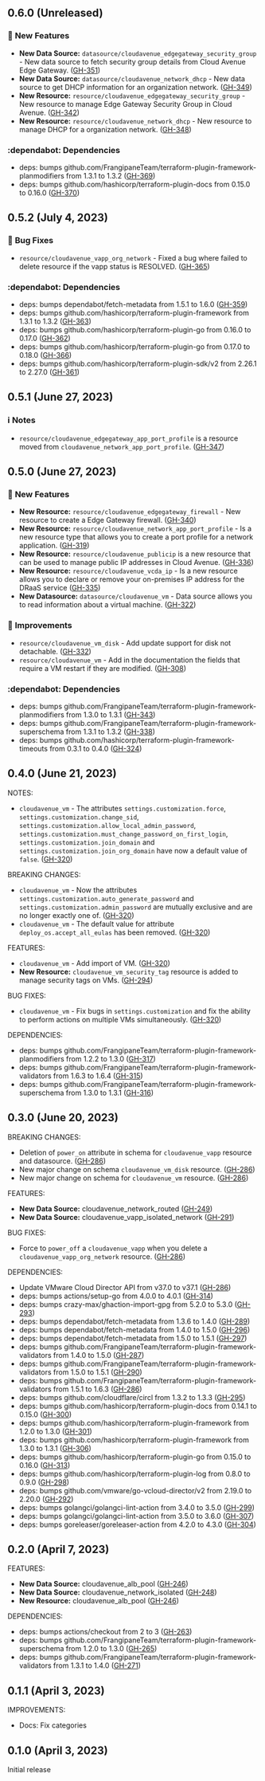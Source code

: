 ## 0.6.0 (Unreleased)

### :rocket: **New Features**

* **New Data Source:** `datasource/cloudavenue_edgegateway_security_group` - New data source to fetch security group details from Cloud Avenue Edge Gateway. ([GH-351](https://github.com/orange-cloudavenue/terraform-provider-cloudavenue/issues/351))
* **New Data Source:** `datasource/cloudavenue_network_dhcp` - New data source to get DHCP information for an organization network. ([GH-349](https://github.com/orange-cloudavenue/terraform-provider-cloudavenue/issues/349))
* **New Resource:** `resource/cloudavenue_edgegateway_security_group` - New resource to manage Edge Gateway Security Group in Cloud Avenue. ([GH-342](https://github.com/orange-cloudavenue/terraform-provider-cloudavenue/issues/342))
* **New Resource:** `resource/cloudavenue_network_dhcp` - New resource to manage DHCP for a organization network. ([GH-348](https://github.com/orange-cloudavenue/terraform-provider-cloudavenue/issues/348))

### :dependabot: **Dependencies**

* deps: bumps github.com/FrangipaneTeam/terraform-plugin-framework-planmodifiers from 1.3.1 to 1.3.2 ([GH-369](https://github.com/orange-cloudavenue/terraform-provider-cloudavenue/issues/369))
* deps: bumps github.com/hashicorp/terraform-plugin-docs from 0.15.0 to 0.16.0 ([GH-370](https://github.com/orange-cloudavenue/terraform-provider-cloudavenue/issues/370))

## 0.5.2 (July  4, 2023)

### :bug: **Bug Fixes**

* `resource/cloudavenue_vapp_org_network` - Fixed a bug where failed to delete resource if the vapp status is RESOLVED. ([GH-365](https://github.com/orange-cloudavenue/terraform-provider-cloudavenue/issues/365))

### :dependabot: **Dependencies**

* deps: bumps dependabot/fetch-metadata from 1.5.1 to 1.6.0 ([GH-359](https://github.com/orange-cloudavenue/terraform-provider-cloudavenue/issues/359))
* deps: bumps github.com/hashicorp/terraform-plugin-framework from 1.3.1 to 1.3.2 ([GH-363](https://github.com/orange-cloudavenue/terraform-provider-cloudavenue/issues/363))
* deps: bumps github.com/hashicorp/terraform-plugin-go from 0.16.0 to 0.17.0 ([GH-362](https://github.com/orange-cloudavenue/terraform-provider-cloudavenue/issues/362))
* deps: bumps github.com/hashicorp/terraform-plugin-go from 0.17.0 to 0.18.0 ([GH-366](https://github.com/orange-cloudavenue/terraform-provider-cloudavenue/issues/366))
* deps: bumps github.com/hashicorp/terraform-plugin-sdk/v2 from 2.26.1 to 2.27.0 ([GH-361](https://github.com/orange-cloudavenue/terraform-provider-cloudavenue/issues/361))

## 0.5.1 (June 27, 2023)

### :information_source: **Notes**

* `resource/cloudavenue_edgegateway_app_port_profile` is a resource moved from `cloudavenue_network_app_port_profile`. ([GH-347](https://github.com/orange-cloudavenue/terraform-provider-cloudavenue/issues/347))

## 0.5.0 (June 27, 2023)

### :rocket: **New Features**

* **New Resource:** `resource/cloudavenue_edgegateway_firewall` - New resource to create a Edge Gateway firewall. ([GH-340](https://github.com/orange-cloudavenue/terraform-provider-cloudavenue/issues/340))
* **New Resource:** `resource/cloudavenue_network_app_port_profile` - Is a new resource type that allows you to create a port profile for a network application. ([GH-319](https://github.com/orange-cloudavenue/terraform-provider-cloudavenue/issues/319))
* **New Resource:** `resource/cloudavenue_publicip` is a new resource that can be used to manage public IP addresses in Cloud Avenue. ([GH-336](https://github.com/orange-cloudavenue/terraform-provider-cloudavenue/issues/336))
* **New Resource:** `resource/cloudavenue_vcda_ip` - Is a new resource allows you to declare or remove your on-premises IP address for the DRaaS service ([GH-335](https://github.com/orange-cloudavenue/terraform-provider-cloudavenue/issues/335))
* **New Datasource:** `datasource/cloudavenue_vm` - Data source allows you to read information about a virtual machine. ([GH-322](https://github.com/orange-cloudavenue/terraform-provider-cloudavenue/issues/322))

### :tada: **Improvements**

* `resource/cloudavenue_vm_disk` - Add update support for disk not detachable. ([GH-332](https://github.com/orange-cloudavenue/terraform-provider-cloudavenue/issues/332))
* `resource/cloudavenue_vm` - Add in the documentation the fields that require a VM restart if they are modified. ([GH-308](https://github.com/orange-cloudavenue/terraform-provider-cloudavenue/issues/308))

### :dependabot: **Dependencies**

* deps: bumps github.com/FrangipaneTeam/terraform-plugin-framework-planmodifiers from 1.3.0 to 1.3.1 ([GH-343](https://github.com/orange-cloudavenue/terraform-provider-cloudavenue/issues/343))
* deps: bumps github.com/FrangipaneTeam/terraform-plugin-framework-superschema from 1.3.1 to 1.3.2 ([GH-338](https://github.com/orange-cloudavenue/terraform-provider-cloudavenue/issues/338))
* deps: bumps github.com/hashicorp/terraform-plugin-framework-timeouts from 0.3.1 to 0.4.0 ([GH-324](https://github.com/orange-cloudavenue/terraform-provider-cloudavenue/issues/324))

## 0.4.0 (June 21, 2023)

NOTES:

* `cloudavenue_vm` - The attributes `settings.customization.force`, `settings.customization.change_sid`, `settings.customization.allow_local_admin_password`, `settings.customization.must_change_password_on_first_login`, `settings.customization.join_domain` and `settings.customization.join_org_domain` have now a default value of `false`. ([GH-320](https://github.com/orange-cloudavenue/terraform-provider-cloudavenue/issues/320))

BREAKING CHANGES:

* `cloudavenue_vm` - Now the attributes `settings.customization.auto_generate_password` and `settings.customization.admin_password` are mutually exclusive and are no longer exactly one of. ([GH-320](https://github.com/orange-cloudavenue/terraform-provider-cloudavenue/issues/320))
* `cloudavenue_vm` - The default value for attribute `deploy_os.accept_all_eulas` has been removed. ([GH-320](https://github.com/orange-cloudavenue/terraform-provider-cloudavenue/issues/320))

FEATURES:

* `cloudavenue_vm` - Add import of VM. ([GH-320](https://github.com/orange-cloudavenue/terraform-provider-cloudavenue/issues/320))
* **New Resource:** `cloudavenue_vm_security_tag` resource is added to manage security tags on VMs. ([GH-294](https://github.com/orange-cloudavenue/terraform-provider-cloudavenue/issues/294))

BUG FIXES:

* `cloudavenue_vm` - Fix bugs in `settings.customization` and fix the ability to perform actions on multiple VMs simultaneously. ([GH-320](https://github.com/orange-cloudavenue/terraform-provider-cloudavenue/issues/320))

DEPENDENCIES:

* deps: bumps github.com/FrangipaneTeam/terraform-plugin-framework-planmodifiers from 1.2.2 to 1.3.0 ([GH-317](https://github.com/orange-cloudavenue/terraform-provider-cloudavenue/issues/317))
* deps: bumps github.com/FrangipaneTeam/terraform-plugin-framework-validators from 1.6.3 to 1.6.4 ([GH-315](https://github.com/orange-cloudavenue/terraform-provider-cloudavenue/issues/315))
* deps: bumps github.com/FrangipaneTeam/terraform-plugin-framework-superschema from 1.3.0 to 1.3.1 ([GH-316](https://github.com/orange-cloudavenue/terraform-provider-cloudavenue/issues/316))

## 0.3.0 (June 20, 2023)

BREAKING CHANGES:

* Deletion of `power_on` attribute in schema for `cloudavenue_vapp` resource and datasource. ([GH-286](https://github.com/orange-cloudavenue/terraform-provider-cloudavenue/issues/286))
* New major change on schema `cloudavenue_vm_disk` resource. ([GH-286](https://github.com/orange-cloudavenue/terraform-provider-cloudavenue/issues/286))
* New major change on schema for `cloudavenue_vm` resource. ([GH-286](https://github.com/orange-cloudavenue/terraform-provider-cloudavenue/issues/286))

FEATURES:

* **New Data Source:** cloudavenue_network_routed ([GH-249](https://github.com/orange-cloudavenue/terraform-provider-cloudavenue/issues/249))
* **New Data Source:** cloudavenue_vapp_isolated_network ([GH-291](https://github.com/orange-cloudavenue/terraform-provider-cloudavenue/issues/291))

BUG FIXES:

* Force to `power_off` a `cloudavenue_vapp` when you delete a `cloudavenue_vapp_org_network` resource. ([GH-286](https://github.com/orange-cloudavenue/terraform-provider-cloudavenue/issues/286))

DEPENDENCIES:

* Update VMware Cloud Director API from v37.0 to v37.1 ([GH-286](https://github.com/orange-cloudavenue/terraform-provider-cloudavenue/issues/286))
* deps: bumps actions/setup-go from 4.0.0 to 4.0.1 ([GH-314](https://github.com/orange-cloudavenue/terraform-provider-cloudavenue/issues/314))
* deps: bumps crazy-max/ghaction-import-gpg from 5.2.0 to 5.3.0 ([GH-293](https://github.com/orange-cloudavenue/terraform-provider-cloudavenue/issues/293))
* deps: bumps dependabot/fetch-metadata from 1.3.6 to 1.4.0 ([GH-289](https://github.com/orange-cloudavenue/terraform-provider-cloudavenue/issues/289))
* deps: bumps dependabot/fetch-metadata from 1.4.0 to 1.5.0 ([GH-296](https://github.com/orange-cloudavenue/terraform-provider-cloudavenue/issues/296))
* deps: bumps dependabot/fetch-metadata from 1.5.0 to 1.5.1 ([GH-297](https://github.com/orange-cloudavenue/terraform-provider-cloudavenue/issues/297))
* deps: bumps github.com/FrangipaneTeam/terraform-plugin-framework-validators from 1.4.0 to 1.5.0 ([GH-287](https://github.com/orange-cloudavenue/terraform-provider-cloudavenue/issues/287))
* deps: bumps github.com/FrangipaneTeam/terraform-plugin-framework-validators from 1.5.0 to 1.5.1 ([GH-290](https://github.com/orange-cloudavenue/terraform-provider-cloudavenue/issues/290))
* deps: bumps github.com/FrangipaneTeam/terraform-plugin-framework-validators from 1.5.1 to 1.6.3 ([GH-286](https://github.com/orange-cloudavenue/terraform-provider-cloudavenue/issues/286))
* deps: bumps github.com/cloudflare/circl from 1.3.2 to 1.3.3 ([GH-295](https://github.com/orange-cloudavenue/terraform-provider-cloudavenue/issues/295))
* deps: bumps github.com/hashicorp/terraform-plugin-docs from 0.14.1 to 0.15.0 ([GH-300](https://github.com/orange-cloudavenue/terraform-provider-cloudavenue/issues/300))
* deps: bumps github.com/hashicorp/terraform-plugin-framework from 1.2.0 to 1.3.0 ([GH-301](https://github.com/orange-cloudavenue/terraform-provider-cloudavenue/issues/301))
* deps: bumps github.com/hashicorp/terraform-plugin-framework from 1.3.0 to 1.3.1 ([GH-306](https://github.com/orange-cloudavenue/terraform-provider-cloudavenue/issues/306))
* deps: bumps github.com/hashicorp/terraform-plugin-go from 0.15.0 to 0.16.0 ([GH-313](https://github.com/orange-cloudavenue/terraform-provider-cloudavenue/issues/313))
* deps: bumps github.com/hashicorp/terraform-plugin-log from 0.8.0 to 0.9.0 ([GH-298](https://github.com/orange-cloudavenue/terraform-provider-cloudavenue/issues/298))
* deps: bumps github.com/vmware/go-vcloud-director/v2 from 2.19.0 to 2.20.0 ([GH-292](https://github.com/orange-cloudavenue/terraform-provider-cloudavenue/issues/292))
* deps: bumps golangci/golangci-lint-action from 3.4.0 to 3.5.0 ([GH-299](https://github.com/orange-cloudavenue/terraform-provider-cloudavenue/issues/299))
* deps: bumps golangci/golangci-lint-action from 3.5.0 to 3.6.0 ([GH-307](https://github.com/orange-cloudavenue/terraform-provider-cloudavenue/issues/307))
* deps: bumps goreleaser/goreleaser-action from 4.2.0 to 4.3.0 ([GH-304](https://github.com/orange-cloudavenue/terraform-provider-cloudavenue/issues/304))

## 0.2.0 (April 7, 2023)

FEATURES:

* **New Data Source:** cloudavenue_alb_pool ([GH-246](https://github.com/orange-cloudavenue/terraform-provider-cloudavenue/issues/246))
* **New Data Source:** cloudavenue_network_isolated ([GH-248](https://github.com/orange-cloudavenue/terraform-provider-cloudavenue/issues/248))
* **New Resource:** cloudavenue_alb_pool ([GH-246](https://github.com/orange-cloudavenue/terraform-provider-cloudavenue/issues/246))

DEPENDENCIES:

* deps: bumps actions/checkout from 2 to 3 ([GH-263](https://github.com/orange-cloudavenue/terraform-provider-cloudavenue/issues/263))
* deps: bumps github.com/FrangipaneTeam/terraform-plugin-framework-superschema from 1.2.0 to 1.3.0 ([GH-265](https://github.com/orange-cloudavenue/terraform-provider-cloudavenue/issues/265))
* deps: bumps github.com/FrangipaneTeam/terraform-plugin-framework-validators from 1.3.1 to 1.4.0 ([GH-271](https://github.com/orange-cloudavenue/terraform-provider-cloudavenue/issues/271))

## 0.1.1 (April 3, 2023)

IMPROVEMENTS:

* Docs: Fix categories

## 0.1.0 (April 3, 2023)

Initial release
